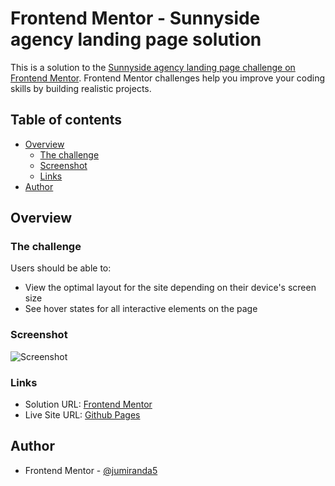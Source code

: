 # Frontend Mentor - Sunnyside agency landing page solution

This is a solution to the [Sunnyside agency landing page challenge on Frontend Mentor](https://www.frontendmentor.io/challenges/sunnyside-agency-landing-page-7yVs3B6ef). Frontend Mentor challenges help you improve your coding skills by building realistic projects.

## Table of contents

- [Overview](#overview)
  - [The challenge](#the-challenge)
  - [Screenshot](#screenshot)
  - [Links](#links)
- [Author](#author)

## Overview

### The challenge

Users should be able to:

- View the optimal layout for the site depending on their device's screen size
- See hover states for all interactive elements on the page

### Screenshot

![Screenshot](./design/screenshot.png)


### Links

- Solution URL: [Frontend Mentor](https://www.frontendmentor.io/solutions/sunnyside-agency-landing-page-UF76Nq1Ov6)
- Live Site URL: [Github Pages](https://jumiranda5.github.io/fm-junior-sunnyside-agency-landing-page/)

## Author

- Frontend Mentor - [@jumiranda5](https://www.frontendmentor.io/profile/jumiranda5)

